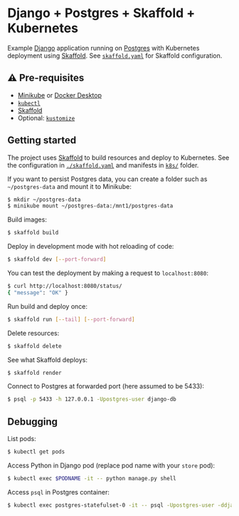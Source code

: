 # Django + Postgres + Skaffold + Kubernetes

Example [Django](https://www.djangoproject.com/) application running on [Postgres](https://www.postgresql.org/) with Kubernetes deployment using [Skaffold](https://skaffold.dev/). See [`skaffold.yaml`](./skaffold.yaml) for Skaffold configuration.

## ⚠️ Pre-requisites

- [Minikube](https://kubernetes.io/docs/setup/learning-environment/minikube/) or [Docker Desktop](https://www.docker.com/products/kubernetes)
- [`kubectl`](https://kubernetes.io/docs/tasks/tools/install-kubectl/)
- [Skaffold](https://skaffold.dev/)
- Optional: [`kustomize`](https://github.com/kubernetes-sigs/kustomize)

## Getting started

The project uses [Skaffold](https://skaffold.dev/) to build resources and deploy to Kubernetes. See the configuration in [`./skaffold.yaml`](./skaffold.yaml) and manifests in [`k8s/`](./k8s) folder.

If you want to persist Postgres data, you can create a folder such as `~/postgres-data` and mount it to Minikube:

```bash
$ mkdir ~/postgres-data
$ minikube mount ~/postgres-data:/mnt1/postgres-data
```

Build images:

```bash
$ skaffold build
```

Deploy in development mode with hot reloading of code:

```bash
$ skaffold dev [--port-forward]
```

You can test the deployment by making a request to `localhost:8080`:

```bash
$ curl http://localhost:8080/status/
{ "message": "OK" }
```

Run build and deploy once:

```bash
$ skaffold run [--tail] [--port-forward]
```

Delete resources:

```bash
$ skaffold delete
```

See what Skaffold deploys:

```bash
$ skaffold render
```

Connect to Postgres at forwarded port (here assumed to be 5433):

```bash
$ psql -p 5433 -h 127.0.0.1 -Upostgres-user django-db
```

## Debugging

List pods:

```bash
$ kubectl get pods
```

Access Python in Django pod (replace pod name with your `store` pod):

```bash
$ kubectl exec $PODNAME -it -- python manage.py shell
```

Access `psql` in Postgres container:

```bash
$ kubectl exec postgres-statefulset-0 -it -- psql -Upostgres-user -ddjango-db
```

